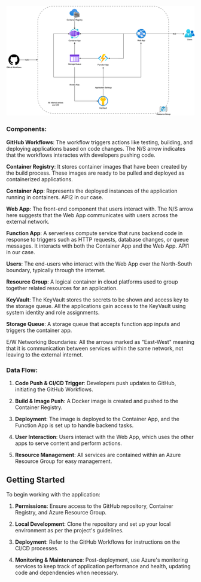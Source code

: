 ![](./docs/assign4.png)

### Components:

**GitHub Workflows**: The workflow triggers actions like testing, building, and deploying applications based on code changes. The N/S arrow indicates that the workflows interactes with developers pushing code.

**Container Registry**: It stores container images that have been created by the build process. These images are ready to be pulled and deployed as containerized applications.

**Container App**: Represents the deployed instances of the application running in containers. API2 in our case.

**Web App**: The front-end component that users interact with. The N/S arrow here suggests that the Web App communicates with users across the external network.

**Function App**: A serverless compute service that runs backend code in response to triggers such as HTTP requests, database changes, or queue messages. It interacts with both the Container App and the Web App. API1 in our case.

**Users**: The end-users who interact with the Web App over the North-South boundary, typically through the internet.

**Resource Group**: A logical container in cloud platforms used to group together related resources for an application.

**KeyVault**: The KeyVault stores the secrets to be shown and access key to the storage queue. All the applications gain access to the KeyVault using system identity and role assignments.

**Storage Queue**: A storage queue that accepts function app inputs and triggers the container app.

E/W Networking Boundaries: All the arrows marked as "East-West" meaning that it is communication between services within the same network, not leaving to the external internet.

### Data Flow:

1. **Code Push & CI/CD Trigger**: Developers push updates to GitHub, initiating the GitHub Workflows.

2. **Build & Image Push**: A Docker image is created and pushed to the Container Registry.

3. **Deployment**: The image is deployed to the Container App, and the Function App is set up to handle backend tasks.

4. **User Interaction**: Users interact with the Web App, which uses the other apps to serve content and perform actions.

5. **Resource Management**: All services are contained within an Azure Resource Group for easy management.

## Getting Started

To begin working with the application:

1. **Permissions**: Ensure access to the GitHub repository, Container Registry, and Azure Resource Group.

2. **Local Development**: Clone the repository and set up your local environment as per the project's guidelines.

3. **Deployment**: Refer to the GitHub Workflows for instructions on the CI/CD processes.

4. **Monitoring & Maintenance**: Post-deployment, use Azure's monitoring services to keep track of application performance and health, updating code and dependencies when necessary.

